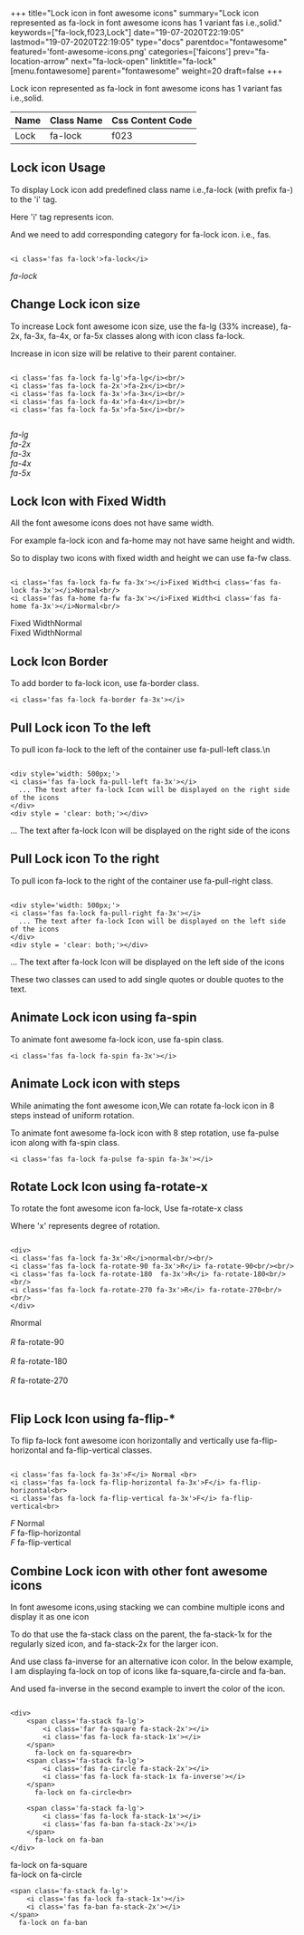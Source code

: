 +++
title="Lock icon in font awesome icons"
summary="Lock icon represented as fa-lock in font awesome icons has 1 variant fas i.e.,solid."
keywords=["fa-lock,f023,Lock"]
date="19-07-2020T22:19:05"
lastmod="19-07-2020T22:19:05"
type="docs"
parentdoc="fontawesome"
featured='font-awesome-icons.png'
categories=['faicons']
prev="fa-location-arrow"
next="fa-lock-open"
linktitle="fa-lock"
[menu.fontawesome]
parent="fontawesome"
weight=20
draft=false
+++


Lock icon represented as fa-lock in font awesome icons has 1 variant fas i.e.,solid.

<div class='table-responsive'><table class='table'><thead><tr><th>Name</th><th>Class Name</th><th>Css Content Code</th></tr></thead><tbody><tr><td>Lock</td><td>fa-lock</td><td>f023</td></tr></tbody></table></div>



## Lock icon Usage

To display Lock icon add predefined class name i.e.,fa-lock (with prefix fa-) to the 'i' tag.

Here 'i' tag represents icon.

And we need to add corresponding category for fa-lock icon. i.e., fas.


```

<i class='fas fa-lock'>fa-lock</i>
```

<i class='fas fa-lock'>fa-lock</i>




## Change Lock icon size
To increase Lock font awesome icon size, use the fa-lg (33% increase), fa-2x, fa-3x, fa-4x, or fa-5x classes along with icon class fa-lock.

Increase in icon size will be relative to their parent container. 

```

<i class='fas fa-lock fa-lg'>fa-lg</i><br/>
<i class='fas fa-lock fa-2x'>fa-2x</i><br/>
<i class='fas fa-lock fa-3x'>fa-3x</i><br/>
<i class='fas fa-lock fa-4x'>fa-4x</i><br/>
<i class='fas fa-lock fa-5x'>fa-5x</i><br/>
            
```

<i class='fas fa-lock fa-lg'>fa-lg</i><br/>
<i class='fas fa-lock fa-2x'>fa-2x</i><br/>
<i class='fas fa-lock fa-3x'>fa-3x</i><br/>
<i class='fas fa-lock fa-4x'>fa-4x</i><br/>
<i class='fas fa-lock fa-5x'>fa-5x</i><br/>
            



## Lock Icon with Fixed Width 

All the font awesome icons does not have same width.

For example fa-lock icon and fa-home may not have same height and width.

So to display two icons with fixed width and height we can use fa-fw class.


```

<i class='fas fa-lock fa-fw fa-3x'></i>Fixed Width<i class='fas fa-lock fa-3x'></i>Normal<br/>
<i class='fas fa-home fa-fw fa-3x'></i>Fixed Width<i class='fas fa-home fa-3x'></i>Normal<br/>
```

<i class='fas fa-lock fa-fw fa-3x'></i>Fixed Width<i class='fas fa-lock fa-3x'></i>Normal<br/>
<i class='fas fa-home fa-fw fa-3x'></i>Fixed Width<i class='fas fa-home fa-3x'></i>Normal<br/>



## Lock Icon Border 

To add border to fa-lock icon, use fa-border class.


```
<i class='fas fa-lock fa-border fa-3x'></i>

```
<i class='fas fa-lock fa-border fa-3x'></i>





## Pull Lock icon To the left

To pull icon fa-lock to the left of the container use fa-pull-left class.\n

```

<div style='width: 500px;'>
<i class='fas fa-lock fa-pull-left fa-3x'></i>
  ... The text after fa-lock Icon will be displayed on the right side of the icons
</div>
<div style = 'clear: both;'></div>
```

<div style='width: 500px;'>
<i class='fas fa-lock fa-pull-left fa-3x'></i>
  ... The text after fa-lock Icon will be displayed on the right side of the icons
</div>
<div style = 'clear: both;'></div>




## Pull Lock icon To the right
To pull icon fa-lock to the right of the container use fa-pull-right class.

```

<div style='width: 500px;'>
<i class='fas fa-lock fa-pull-right fa-3x'></i>
  ... The text after fa-lock Icon will be displayed on the left side of the icons
</div>
<div style = 'clear: both;'></div>
```

<div style='width: 500px;'>
<i class='fas fa-lock fa-pull-right fa-3x'></i>
  ... The text after fa-lock Icon will be displayed on the left side of the icons
</div>
<div style = 'clear: both;'></div>

These two classes can used to add single quotes or double quotes to the text.


## Animate Lock icon using fa-spin
To animate font awesome fa-lock icon, use fa-spin class.

```
<i class='fas fa-lock fa-spin fa-3x'></i>
```
<i class='fas fa-lock fa-spin fa-3x'></i>




## Animate Lock icon with steps
While animating the font awesome icon,We can rotate fa-lock icon in 8 steps instead of uniform rotation.

To animate font awesome fa-lock icon with 8 step rotation, use fa-pulse icon along with fa-spin class.


```
<i class='fas fa-lock fa-pulse fa-spin fa-3x'></i>

```
<i class='fas fa-lock fa-pulse fa-spin fa-3x'></i>





## Rotate Lock Icon using fa-rotate-x
To rotate the font awesome icon fa-lock, Use fa-rotate-x class

Where 'x' represents degree of rotation.


```

<div>
<i class='fas fa-lock fa-3x'>R</i>normal<br/><br/>
<i class='fas fa-lock fa-rotate-90 fa-3x'>R</i> fa-rotate-90<br/><br/> 
<i class='fas fa-lock fa-rotate-180  fa-3x'>R</i> fa-rotate-180<br/><br/> 
<i class='fas fa-lock fa-rotate-270 fa-3x'>R</i> fa-rotate-270<br/><br/>
</div>
```

<div>
<i class='fas fa-lock fa-3x'>R</i>normal<br/><br/>
<i class='fas fa-lock fa-rotate-90 fa-3x'>R</i> fa-rotate-90<br/><br/> 
<i class='fas fa-lock fa-rotate-180  fa-3x'>R</i> fa-rotate-180<br/><br/> 
<i class='fas fa-lock fa-rotate-270 fa-3x'>R</i> fa-rotate-270<br/><br/>
</div>




## Flip Lock Icon using fa-flip-*
To flip fa-lock font awesome icon horizontally and vertically use fa-flip-horizontal and fa-flip-vertical classes. 

```

<i class='fas fa-lock fa-3x'>F</i> Normal <br>
<i class='fas fa-lock fa-flip-horizontal fa-3x'>F</i> fa-flip-horizontal<br>
<i class='fas fa-lock fa-flip-vertical fa-3x'>F</i> fa-flip-vertical<br>
```

<i class='fas fa-lock fa-3x'>F</i> Normal <br>
<i class='fas fa-lock fa-flip-horizontal fa-3x'>F</i> fa-flip-horizontal<br>
<i class='fas fa-lock fa-flip-vertical fa-3x'>F</i> fa-flip-vertical<br>




## Combine Lock icon with other font awesome icons
In font awesome icons,using stacking we can combine multiple icons and display it as one icon 

To do that use the fa-stack class on the parent, the fa-stack-1x for the regularly sized icon, and fa-stack-2x for the larger icon.

And use class fa-inverse for an alternative icon color. 
In the below example, I am displaying fa-lock on top of icons like fa-square,fa-circle and fa-ban.

And used fa-inverse in the second example to invert the color of the icon.

```

<div>
    <span class='fa-stack fa-lg'>
        <i class='far fa-square fa-stack-2x'></i>
        <i class='fas fa-lock fa-stack-1x'></i>
    </span>
      fa-lock on fa-square<br>
    <span class='fa-stack fa-lg'>
        <i class='fas fa-circle fa-stack-2x'></i>
        <i class='fas fa-lock fa-stack-1x fa-inverse'></i>
    </span>
      fa-lock on fa-circle<br>

    <span class='fa-stack fa-lg'>
        <i class='fas fa-lock fa-stack-1x'></i>
        <i class='fas fa-ban fa-stack-2x'></i>
    </span>
      fa-lock on fa-ban
</div>
```

<div>
    <span class='fa-stack fa-lg'>
        <i class='far fa-square fa-stack-2x'></i>
        <i class='fas fa-lock fa-stack-1x'></i>
    </span>
      fa-lock on fa-square<br>
    <span class='fa-stack fa-lg'>
        <i class='fas fa-circle fa-stack-2x'></i>
        <i class='fas fa-lock fa-stack-1x fa-inverse'></i>
    </span>
      fa-lock on fa-circle<br>

    <span class='fa-stack fa-lg'>
        <i class='fas fa-lock fa-stack-1x'></i>
        <i class='fas fa-ban fa-stack-2x'></i>
    </span>
      fa-lock on fa-ban
</div>






